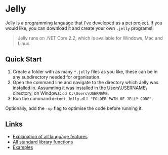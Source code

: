 # Jelly
Jelly is a programming language that I've developed as a pet project.
If you would like, you can download it and create your own `.jelly` programs!

> Jelly runs on .NET Core 2.2, which is available for Windows, Mac and Linux.

## Quick Start
1) Create a folder with as many `*.jelly` files as you like, these can be in any subdirectory needed for organisation.
2) Open the command line and navigate to the directory which Jelly was installed in. Assumning it was installed in the Users\USERNAME\ directory, on Windows: `cd C:\Users\USERNAME`.
3) Run the command `dotnet Jelly.dll "FOLDER_PATH_OF_JELLY_CODE"`.

Optionally, add the `-op` flag to optimise the code before running it.

## Links
- [Explanation of all language features](https://github.com/Tom01098/Jelly/blob/master/docs/basics.md)
- [All standard library functions](https://github.com/Tom01098/Jelly/blob/master/docs/library.md)
- [Examples](https://github.com/Tom01098/Jelly/tree/master/docs/examples)
